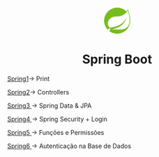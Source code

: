 <p align="center">
<img  height="60" width="60" src="https://github.com/devicons/devicon/blob/master/icons/spring/spring-original.svg">
</p>
<div align="center">
  <h1>Spring Boot</h1>
</div>
<p><a href="https://github.com/Makeavel/spring-boot/tree/master/spring1">Spring1</a>-> Print </p>
<p><a href="https://github.com/Makeavel/spring-boot/tree/master/spring2">Spring2</a>-> Controllers</p>
<p><a href="https://github.com/Makeavel/spring-boot/tree/master/spring3">Spring3 </a>-> Spring Data & JPA</p>
<p><a href="https://github.com/Makeavel/spring-boot/tree/master/spring4">Spring4 </a>-> Spring Security + Login</p>
<p><a href="https://github.com/Makeavel/spring-boot/tree/master/spring5">Spring5 </a>-> Funções e Permissões</p>
<p><a href="https://github.com/Makeavel/spring-boot/tree/master/spring6">Spring6 </a>-> Autenticação na Base de Dados</p>